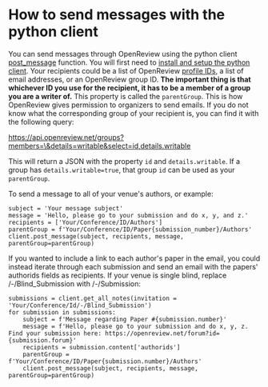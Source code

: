 # How to send messages with the python client

You can send messages through OpenReview using the python client [post\_message](https://openreview-py.readthedocs.io/en/latest/api.html?highlight=post\_message#openreview.Client.post\_message) function. You will first need to [install and setup the python client](https://openreview-py.readthedocs.io/en/latest/how\_to\_setup.html). Your recipients could be a list of OpenReview [profile IDs](../../getting-started/creating-an-openreview-profile/finding-your-profile-id.md), a list of email addresses, or an OpenReview group ID. **The important thing is that whichever ID you use for the recipient, it has to be a member of a group you are a writer of.** This property is called the `parentGroup`. This is how OpenReview gives permission to organizers to send emails. If you do not know what the corresponding group of your recipient is, you can find it with the following query:

[https://api.openreview.net/groups?members=\<email or profile ID>\&details=writable\&select=id,details.writable](https://api.openreview.net/groups?members=\~Bum\_Jun\_Kim1\&details=writable\&select=id,details.writable)

This will return a JSON with the property `id` and `details.writable`. If a group has `details.writable=true`, that group `id` can be used as your `parentGroup`.

To send a message to all of your venue's authors, or example:&#x20;

```
subject = 'Your message subject'
message = 'Hello, please go to your submission and do x, y, and z.'
recipients = ['Your/Conference/ID/Authors']
parentGroup = f'Your/Conference/ID/Paper{submission_number}/Authors'
client.post_message(subject, recipients, message, parentGroup=parentGroup)
```

If you wanted to include a link to each author's paper in the email, you could instead iterate through each submission and send an email with the papers' authorids fields as recipients. If your venue is single blind, replace /-/Blind\_Submission with /-/Submission:&#x20;

```
submissions = client.get_all_notes(invitation = 'Your/Conference/Id/-/Blind_Submission')
for submission in submissions: 
    subject = f'Message regarding Paper #{submission.number}'
    message = f'Hello, please go to your submission and do x, y, z. Find your submission here: https://openreview.net/forum?id={submission.forum}'
    recipients = submission.content['authorids']
    parentGroup = f'Your/Conference/ID/Paper{submission.number}/Authors'
    client.post_message(subject, recipients, message, parentGroup=parentGroup)
```
